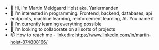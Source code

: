 - 👋 Hi, I’m Martin Meldgaard Holst aka. Yarlermanden
- 👀 I’m interested in programming. Frontend, backend, databases, api endpoints, machine learning, reinforcement learning, AI. You name it
- 🌱 I’m currently learning everything possible
- 💞️ I’m looking to collaborate on all sorts of projects
- 📫 How to reach me - linkedin: https://www.linkedin.com/in/martin-holst-874808166/

<!---
Yarlermanden/Yarlermanden is a ✨ special ✨ repository because its `README.md` (this file) appears on your GitHub profile.
You can click the Preview link to take a look at your changes.
--->
